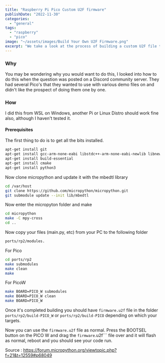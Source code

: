 ```yaml
---
title: "Raspberry Pi Pico Custom U2F firmware"
publishDate: "2022-11-30"
categories: 
  - "general"
tags: 
  - "raspberry"
  - "pico"
image: "~/assets/images/Build Your Own U2F Firmware.png"
excerpt: "We take a look at the process of building a custom U2F file to allow easy deployment to many Micro Controllers"
---
```


### Why

You may be wondering why you would want to do this, I looked into how to do this when the question was posted on a Discord community server.  They had several Pico's that they wanted to use with various demo files on and didn't like the prospect of doing them one by one. 

### How

I did this from WSL on Windows, another Pi or Linux Distro should work fine also, although I haven't tested it. 

#### Prerequisites

The first thing to do is to get all the bits installed.

```bash
apt-get install git
apt-get install gcc-arm-none-eabi libstdc++-arm-none-eabi-newlib libnewlib-arm-none-eabi
apt-get install build-essential
apt-get install cmake
apt-get install python3
```

Now clone micropython and update it with the mbedtl library

```bash
cd /var/host
git clone https://github.com/micropython/micropython.git
git submodule update --init lib/mbedtl
```

Now enter the micropyton folder and make

```bash
cd micropython
make -C mpy-cross
cd ..
```

Now copy your files (main.py, etc) from your PC to the following folder

```bash
ports/rp2/modules.
```

For Pico

```bash
cd ports/rp2
make submodules
make clean
make
```

For PicoW

```bash
make BOARD=PICO_W submodules
make BOARD=PICO_W clean
make BOARD=PICO_W 
```

Once it's completed building you should have ```firmware.u2f``` file in the folder ```ports/rp2/build-PICO_W``` or ```ports/rp2/build-PICO``` depending on which your targets.

Now you can use the ```firmware.u2f``` file as normal. Press the BOOTSEL button on the PICO W and drag the `firmware`.u2f``` file over and it will flash as normal, reboot and you should see your code run.

Source : https://forum.micropython.org/viewtopic.php?f=21&t=12559#p68049